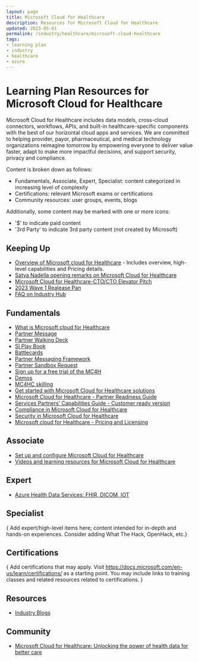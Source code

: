 ```yaml
---
layout: page
title: Microsoft Cloud for Healthcare
description: Resources for Microsoft Cloud for Healthcare
updated: 2023-05-01
permalink: /industry/healthcare/microsoft-cloud-healthcare
tags:
- learning plan
- industry
- healthcare
- azure
---
```


# Learning Plan Resources for Microsoft Cloud for Healthcare

Microsoft Cloud for Healthcare includes data models, cross-cloud connectors, workflows, APIs, and built-in healthcare-specific components with the best of our horizontal cloud apps and services. We are committed to helping provider, payor, pharmaceutical, and medical technology organizations reimagine tomorrow by empowering everyone to deliver value faster, adapt to make more impactful decisions, and support security, privacy and compliance.

Content is broken down as follows:
* Fundamentals, Associate, Expert, Specialist: content categorized in increasing level of complexity
* Certifications: relevant Microsoft exams or certifications
* Community resources: user groups, events, blogs

Additionally, some content may be marked with one or more icons:
* '$' to indicate paid content
* '3rd Party' to indicate 3rd party content (not created by Microsoft)

## Keeping Up

* [Overview of Microsoft cloud for Healthcare](https://www.microsoft.com/en-us/industry/health/microsoft-cloud-for-healthcare) - Includes overview, high-level capabilities and Pricing details.
* [Satya Nadella opening remarks on Microsoft Cloud for Healthcare](https://www.youtube.com/watch?v=KVK7AUCSfUs&feature=youtu.be)
* [Microsoft Cloud for Healthcare-CTO/CTO Elevator Pitch](./Assets/Microsoft%20Cloud%20for%20Healthcare%20-%20Partner%20Ready.pptx) 
* [2023 Wave 1 Realease Pan](https://learn.microsoft.com/en-us/industry/release-plan/2023wave1/cloud-healthcare)
* [FAQ on Industry Hub](https://industryhub.transform.microsoft.com/download/ced61889-15bf-4fe4-a13a-8dee9b981867)

## Fundamentals

* [What is Microsoft cloud for Healthcare](https://docs.microsoft.com/en-us/industry/healthcare/overview)
* [Partner Message](https://industryhubstorageprd.azureedge.net/assets/INTERNAL%20Microsoft%20Cloud%20for%20Healthcare%20Messaging%20Positioning%20Framework.pdf?sv=2019-07-07&sr=b&sig=lPzHWLpDWn9CWmr2%2BLI%2BgTG8RA11vfr%2FmKdWrTHwbhU%3D&se=2023-04-25T14%3A25%3A38Z&sp=r)
* [Partner Walking Deck](https://view.officeapps.live.com/op/view.aspx?src=https%3A%2F%2Findustryhubstorageprd.azureedge.net%2Fassets%2FTO%2520CUSTOMER%2520Microsoft%2520Cloud%2520for%2520Healthcare%2520Overview%2520BDM%2520TDM%2520Deck.pptx%3Fsv%3D2019-07-07%26sr%3Db%26sig%3DCFMGNT0DfIpC9m7KeT2B%252BMvTpejDTNJP9wsr7brQkYE%253D%26se%3D2023-04-25T14%253A26%253A21Z%26sp%3Dr&wdOrigin=BROWSELINK)
* [SI Play Book](https://microsoft.sharepoint.com/teams/Healthcarehub/Shared%20Documents/Forms/AllItems.aspx?id=/teams/Healthcarehub/Shared%20Documents/Microsoft%20cloud%20for%20healthcare/Healthcare%20-%20Industry%20cloud%20SI%20playbook.pdf&parent=/teams/Healthcarehub/Shared%20Documents/Microsoft%20cloud%20for%20healthcare)
* [Battlecards](https://microsoft.sharepoint.com/teams/Healthcarehub/Shared%20Documents/Forms/AllItems.aspx?id=%2Fteams%2FHealthcarehub%2FShared%20Documents%2FMicrosoft%20cloud%20for%20healthcare%2FMS%20Cloud%20for%20Healthcare%20Battlecard%202020%2001%2011%2Epdf&parent=%2Fteams%2FHealthcarehub%2FShared%20Documents%2FMicrosoft%20cloud%20for%20healthcare)
* [Partner Messaging Framework](https://assetsprod.microsoft.com/mpn/en-us/microsoft-cloud-for-healthcare-partner-messaging-framework.docx)
* [Partner Sandbox Request](https://experience.dynamics.com/requestlicense/)
* [Sign up for a free trial of the MC4H](https://nam06.safelinks.protection.outlook.com/?url=https%3A%2F%2Faka.ms%2Fmc4h_trial&data=05%7C01%7Cpujeyasi%40microsoft.com%7C8407253c37bc4f5dcdf908daac946fd1%7C72f988bf86f141af91ab2d7cd011db47%7C1%7C0%7C638012050851381549%7CUnknown%7CTWFpbGZsb3d8eyJWIjoiMC4wLjAwMDAiLCJQIjoiV2luMzIiLCJBTiI6Ik1haWwiLCJXVCI6Mn0%3D%7C3000%7C%7C%7C&sdata=EAZx8Y0YSmgfuNRQlwGOzFKzYMgoMnyhk0s%2BCfD7bVc%3D&reserved=0)
* [Demos](https://cdx.transform.microsoft.com/experience-detail/1a4be2b1-89c6-4978-a69e-a2c481721f85)
* [MC4HC skilling](https://docs.microsoft.com/en-us/learn/paths/healthcare-in-a-day/)
* [Get started with Microsoft Cloud for Healthcare solutions](https://docs.microsoft.com/en-us/learn/modules/get-started-healthcare)
* [Microsoft Cloud for Healthcare - Partner Readiness Guide](https://assetsprod.microsoft.com/mpn/en-us/microsoft-cloud-for-healthcare-partner-readiness-guide.pdf)
* [Services Partners’ Capabilities Guide - Customer ready version](https://assetsprod.microsoft.com/mpn/en-us/microsoft-cloud-for-healthcare-services-partners-capabilities-guide.pdf)
* [Compliance in Microsoft Cloud for Healthcare](https://docs.microsoft.com/en-us/industry/healthcare/compliance-overview)
* [Security in Microsoft Cloud for Healthcare](https://docs.microsoft.com/en-us/industry/healthcare/security-overview)
* [Microsoft cloud for Healthcare - Pricing and Licensing](https://docs.microsoft.com/en-us/industry/healthcare/buy)


## Associate

* [Set up and configure Microsoft Cloud for Healthcare](https://docs.microsoft.com/en-us/industry/healthcare/configure-cloud-for-healthcare)
* [Videos and learning resources for Microsoft Cloud for Healthcare](https://docs.microsoft.com/en-us/industry/healthcare/training-videos)

## Expert

* [Azure Health Data Services: FHIR, DICOM, IOT](https://nam06.safelinks.protection.outlook.com/?url=http%3A%2F%2Faka.ms%2FHCIoT&data=05%7C01%7Cpujeyasi%40microsoft.com%7C8407253c37bc4f5dcdf908daac946fd1%7C72f988bf86f141af91ab2d7cd011db47%7C1%7C0%7C638012050851381549%7CUnknown%7CTWFpbGZsb3d8eyJWIjoiMC4wLjAwMDAiLCJQIjoiV2luMzIiLCJBTiI6Ik1haWwiLCJXVCI6Mn0%3D%7C3000%7C%7C%7C&sdata=QF3D7SamTqQqw89zGBeDSig2DFBsB3TkS9guAAKMA70%3D&reserved=0)


## Specialist

{ Add expert/high-level items here; content intended for in-depth and hands-on experiences.  Consider adding What The Hack, OpenHack, etc.}


## Certifications

{ Add certifications that may apply. Visit https://docs.microsoft.com/en-us/learn/certifications/ as a starting point.  You may include links to training classes and related resources related to certifications.  }

## Resources

* [Industry Blogs](https://cloudblogs.microsoft.com/industry-blog/)

## Community

* [Microsoft Cloud for Healthcare: Unlocking the power of health data for better care](https://azure.microsoft.com/en-us/blog/microsoft-cloud-for-healthcare-unlocking-the-power-of-health-data-for-better-care/)
